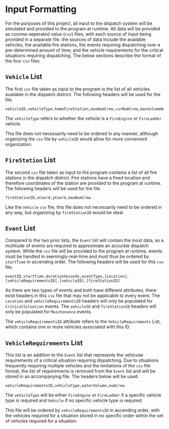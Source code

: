 # Input Formatting

For the purposes of this project, all input to the dispatch system will be simulated and provided to the program at runtime. All data will be provided as comma-seperated value (`csv`) files, with each source of input being provided in a separate file. the sources of data include the available vehicles, the available fire stations, the events requiring dispatching over a pre-determined amount of time, and the vehicle requirements for the critical situations requiring dispatching. The below sections describe the format of the four `csv` files.

## `Vehicle` List
The first `csv` file taken as input to the program is the list of all vehicles available in the dispatch district. The following headers will be used for the file.

```csv
vehicleID,vehicleType,homeFireStation,maxNumCrew,curNumCrew,maxVolumeWaterLitres,curVolumeWaterLitres
```

The `vehicleType` refers to whether the vehicle is a `FireEngine` or `FireLadder` vehicle. 

This file does not necessarily need to be ordered in any manner, although organizing the `csv` file by `vehicleID` would allow for more convenient organization.

## `FireStation` List
The second `csv` file taken as input to the program contains a list of all fire stations in the dispatch district. Fire stations have a fixed location and therefore coordinates of the station are provided to the program at runtime. The following headers will be used for the file.

```csv
fireStationID,xCoord,yCoord,maxNumCrew
```

Like the `Vehicle` `csv` file, this file does not necessarily need to be ordered in any way, but organizing by `fireStationID` would be ideal.

## `Event` List
Compared to the two prior lists, the `Event` list will contain the most data, as a multitude of events are required to approximate an accurate dispatch system. While the `csv` file will be provided to the program at runtime, events must be handled in seemingly-real-time and must thus be ordered by `startTime` in ascending order. The following headers will be used for this `csv` file.

```csv
eventID,startTime,durationSeconds,eventType,[Location],[vehicleRequirementsID],[vehicleID],[fireStationID]
```

As there are two types of events and both have different attributes, there exist headers in this `csv` file that may not be applicable to every event. The `Location` and `vehicleRequirementsID` headers will only be populated for `CriticalSituation` events. The `vehicleID` and `fireStationID` headers will only be populated for `Maintenance` events.

The `vehicleRequirementsID` attribute refers to the `VehicleRequirements` List, which contains one or more vehicles associated with this ID.

## `VehicleRequirements` List
This list is an addition to the `Event` list that represents the vehicular requirements of a critical situation requiring dispatching. Due to situations frequently requiring multiple vehicles and the limitations of the `csv` file format, the list of requirements is removed from the `Event` list and will be stored in an accompanying file. The headers below will be used.

```csv
vehicleRequirementsID,vehicleType,waterVolume,numCrew
```

The `vehicleType` will be either `FireEngine` or `FireLadder` if a specific vehicle type is required and `Vehicle` if no specific vehicle type is required.

This file will be ordered by `vehicleRequirementsID` in ascending order, with the vehicles required for a situation stored in no specific order within the set of vehicles required for a situation.
